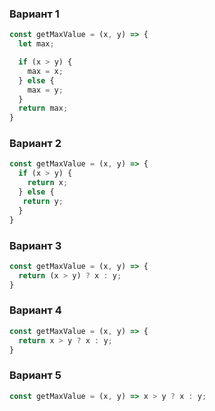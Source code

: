 ### Вариант 1
```js
const getMaxValue = (x, y) => {
  let max;

  if (x > y) {
    max = x;
  } else {
    max = y;
  }
  return max;
}
```

### Вариант 2
```js
const getMaxValue = (x, y) => {
  if (x > y) {
    return x;
  } else {
   return y;
  }
}
```

### Вариант 3
```js
const getMaxValue = (x, y) => {
  return (x > y) ? x : y;
}
```

### Вариант 4
```js
const getMaxValue = (x, y) => {
  return x > y ? x : y;
}
```

### Вариант 5
```js
const getMaxValue = (x, y) => x > y ? x : y;
```